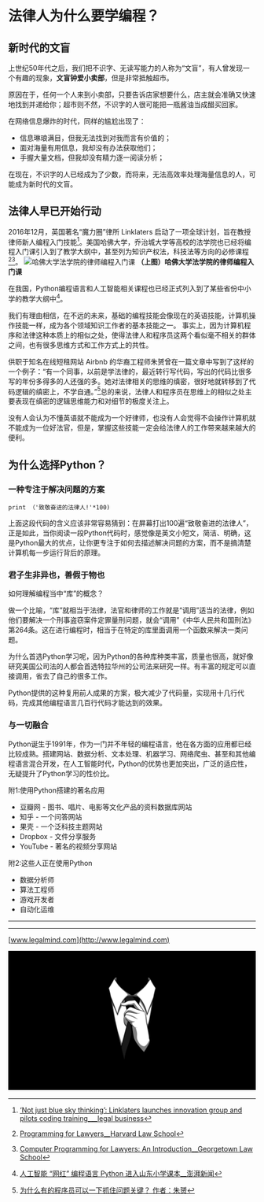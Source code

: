 

# 法律人为什么要学编程？


## 新时代的文盲

上世纪50年代之后，我们把不识字、无读写能力的人称为“文盲”，有人曾发现一个有趣的现象，**文盲钟爱小卖部**，但是非常抵触超市。

原因在于，任何一个人来到小卖部，只要告诉店家想要什么，店主就会准确又快速地找到并递给你；超市则不然，不识字的人很可能把一瓶酱油当成醋买回家。

在网络信息爆炸的时代，同样的尴尬出现了：
- 信息琳琅满目，但我无法找到对我而言有价值的；
- 面对海量有用信息，我却没有办法获取他们；
- 手握大量文档，但我却没有精力逐一阅读分析；

在现在，不识字的人已经成为了少数，而将来，无法高效率处理海量信息的人，可能成为新时代的文盲。


## 法律人早已开始行动

2016年12月，英国著名“魔力圈”律所 Linklaters 启动了一项全球计划，旨在教授律师新人编程入门技能[^3]。美国哈佛大学，乔治城大学等高校的法学院也已经将编程入门课引入到了教学大纲中，甚至列为知识产权法，科技法等方向的必修课程[^4][^5]。
![哈佛大学法学院的律师编程入门课](http://o6nu63qnj.bkt.clouddn.com/hwd.png)
**（上图）哈佛大学法学院的律师编程入门课**

在我国，Python编程语言和人工智能相关课程也已经正式列入到了某些省份中小学的教学大纲中[^6]。

我们有理由相信，在不远的未来，基础的编程技能会像现在的英语技能，计算机操作技能一样，成为各个领域知识工作者的基本技能之一。
事实上，因为计算机程序和法律这种本质上的相似之处，使得法律人和程序员这两个看似毫不相关的群体之间，也有很多思维方式和工作方式上的共性。

供职于知名在线短租网站 Airbnb 的华裔工程师朱赟曾在一篇文章中写到了这样的一个例子：“有一个同事，以前是学法律的，最近转行写代码，写出的代码比很多写的年份多得多的人还强的多。她对法律相关的思维的缜密，很好地就转移到了代码逻辑的缜密上，不学自通。”[^8]总的来说，法律人和程序员在思维上的相似之处主要表现在缜密的逻辑思维能力和对细节的极度关注上。

没有人会认为不懂英语就不能成为一个好律师，也没有人会觉得不会操作计算机就不能成为一位好法官，但是，掌握这些技能一定会给法律人的工作带来越来越大的便利。




## 为什么选择Python？

### 一种专注于解决问题的方案

    print （'致敬奋进的法律人!'*100)

上面这段代码的含义应该非常容易猜到：在屏幕打出100遍“致敬奋进的法律人”，正是如此，当你阅读一段Python代码时，感觉像是英文小短文，简洁、明确，这是Python最大的优点，让你更专注于如何去描述解决问题的方案，而不是搞清楚计算机每一步运行背后的原理。

### 君子生非异也，善假于物也
如何理解编程当中“库”的概念？

做一个比喻，“库”就相当于法律，法官和律师的工作就是“调用”适当的法律，例如他们要解决一个刑事盗窃案件定罪量刑问题，就会“调用”《中华人民共和国刑法》第264条。这在进行编程时，相当于在特定的库里面调用一个函数来解决一类问题。

为什么首选Python学习呢，因为Python的各种库种类丰富，质量也很高，就好像研究美国公司法的人都会首选特拉华州的公司法来研究一样。有丰富的规定可以直接调用，省去了自己的很多工作。

Python提供的这种复用前人成果的方案，极大减少了代码量，实现用十几行代码，完成其他编程语言几百行代码才能达到的效果。

### 与一切融合
Python诞生于1991年，作为一门并不年轻的编程语言，他在各方面的应用都已经比较成熟。搭建网站、数据分析、文本处理、机器学习、网络爬虫、甚至和其他编程语言混合开发，在人工智能时代，Python的优势也更加突出，广泛的适应性，无疑提升了Python学习的性价比。

附1:使用Python搭建的著名应用
- 豆瓣网 - 图书、唱片、电影等文化产品的资料数据库网站
- 知乎 - 一个问答网站
- 果壳 - 一个泛科技主题网站
- Dropbox - 文件分享服务
- YouTube - 著名的视频分享网站

附2:这些人正在使用Python
- 数据分析师
- 算法工程师
- 游戏开发者
- 自动化运维

---
[^1]: [Meet ‘Ross,’ the newly hired legal robot__Washington Post](https://www.washingtonpost.com/news/innovations/wp/2016/05/16/meet-ross-the-newly-hired-legal-robot/) 

[^2]: https://rossintelligence.com/ 

[^3]: [‘Not just blue sky thinking’: Linklaters launches innovation group and pilots coding training___legal business](https://www.legalbusiness.co.uk/blogs/not-just-blue-sky-thinking-linklaters-launches-innovation-group-and-pilots-coding-training/) 

[^4]: [Programming for Lawyers__Harvard Law School](http://hls.harvard.edu/academics/curriculum/catalog/default.aspx?o=71516) 

[^5]: [Computer Programming for Lawyers: An Introduction__Georgetown Law School](https://curriculum.law.georgetown.edu) 

[^6]: [人工智能 “网红” 编程语言 Python 进入山东小学课本__澎湃新闻](http://www.thepaper.cn/newsDetail_forward_1901353) 

[^7]: [Code V2.0 by Lawrence Lessig](http://codev2.cc/) 

[^8]: [为什么有的程序员可以一下抓住问题关键？ 作者：朱赟](http://mp.weixin.qq.com/s/U_DbPaZ0joh1qMCj8JIvDA) 

[^9]: 这是一个阿里内部Java的编码规范可供参考 [Alibaba Java Coding Guidelines](https://alibaba.github.io/Alibaba-Java-Coding-Guidelines/) 

[^10]: [Developer Survey Results 2016——By Stack Overflow](https://insights.stackoverflow.com/survey/2016) 

[^11]: [Stack Overflow](https://stackoverflow.com/) 如果你好奇这个名字是什么意思：Stack Overflow 可以翻译成栈溢出，是一种常见的代码错误


---

[www.legalmind.com](http://www.legalmind.com)

[![](/assets/thumb-1920-475526.jpg)](http://www.legalmind.cn)

